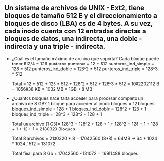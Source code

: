 
## Un sistema de archivos de UNIX - Ext2, tiene bloques de tamaño 512 B y el direccionamiento a bloques de disco (LBA) es de 4 bytes. A su vez, cada inodo cuenta con 12 entradas directas a bloques de datos, una indirecta, una doble - indirecta y una triple - indirecta.

- ¿Cuál es el tamaño máximo de archivo que soporta?
  Cada bloque puede tener 512/4 = 128 punteros
    punteros = 12 * 512
    punteros_ind_simple = 128 * 512
    punteros_ind_doble = 128^2 * 512
    punteros_ind_triple = 128^3 * 512
  
  Total = 12 * 512 + 128 * 512 + 128^2 * 512 + 128^3 * 512
        = 1082202112 B = 1056838 KB = 1032 MB = 1GB + 8 MB

- ¿Cuántos bloques hace falta acceder para procesar completo un archivo de 8 GB?
  1 bloque para acceder al inodo
  bloques = 12 bloques
  bloques_ind_simple = 128 + 1
  bloques_ind_doble = 128^2 + 128 + 1
  bloques_ind_triple = 128^3 + 128^2 + 128 + 1
  
  Total un archivo (1 GB)= 128^3 + 128^2 + 128 + 1 + 128^2 + 128 + 1 + 128 + 1 + 12 + 1 = 2130320 Bloques
  
  Total 8 archivos = 2130320 * 8 = 17042560
   (8*8) = 64MB -> 64 * 1024 * 1024 / 512 = 131072
   
   Total final para 8 Gb = 17042560 - 131072 = 16911488 bloques